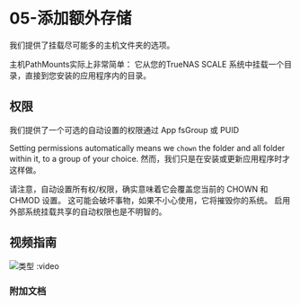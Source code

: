 # 05-添加额外存储

我们提供了挂载尽可能多的主机文件夹的选项。

主机PathMounts实际上非常简单： 它从您的TrueNAS SCALE 系统中挂载一个目录，直接到您安装的应用程序内的目录。

## 权限

我们提供了一个可选的自动设置的权限通过 App fsGroup 或 PUID

Setting permissions automatically means we `chown` the folder and all folder within it, to a group of your choice. 然而，我们只是在安装或更新应用程序时才这样做。

请注意，自动设置所有权/权限，确实意味着它会覆盖您当前的 CHOWN 和 CHMOD 设置。 这可能会破坏事物，如果不小心使用，它将摧毁你的系统。 启用外部系统挂载共享的自动权限也是不明智的。

## 视频指南

![类型 :video](https://www.youtube.com/embed/aktv1r-KRI0)

### 附加文档
